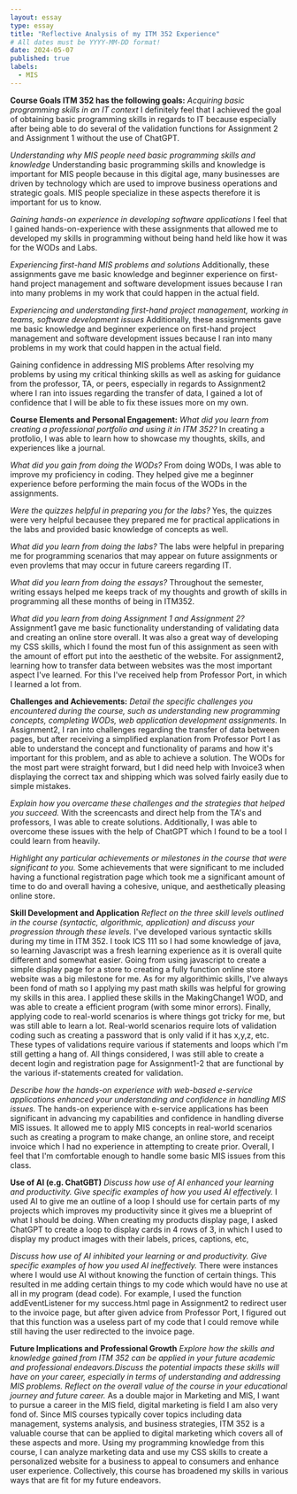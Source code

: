```yaml
---
layout: essay
type: essay
title: "Reflective Analysis of my ITM 352 Experience"
# All dates must be YYYY-MM-DD format!
date: 2024-05-07
published: true
labels:
  - MIS
---
```


**Course Goals ITM 352 has the following goals:**
*Acquiring basic programming skills in an IT context*
I definitely feel that I achieved the goal of obtaining basic programming skills in regards to IT because especially after being able to do several of the validation functions for Assignment 2 and Assignment 1 without the use of ChatGPT.

*Understanding why MIS people need basic programming skills and knowledge*
Understanding basic programming skills and knowledge is important for MIS people because in this digital age, many businesses are driven by technology which are used to improve business operations and strategic goals. MIS people specialize in these aspects therefore it is important for us to know. 

*Gaining hands-on experience in developing software applications*
I feel that I gained hands-on-experience with these assignments that allowed me to developed my skills in programming without being hand held like how it was for the WODs and Labs. 


*Experiencing first-hand MIS problems and solutions*
Additionally, these assignments gave me basic knowledge and beginner experience on first-hand project management and software development issues because I ran into many problems in my work that could happen in the actual field.

*Experiencing and understanding first-hand project management, working in teams, software development issues*
Additionally, these assignments gave me basic knowledge and beginner experience on first-hand project management and software development issues because I ran into many problems in my work that could happen in the actual field.

Gaining confidence in addressing MIS problems
After resolving my problems by using my critical thinking skills as well as asking for guidance from the professor, TA, or peers, especially in regards to Assignment2 where I ran into issues regarding the transfer of data, I gained a lot of confidence that I will be able to fix these issues more on my own. 

**Course Elements and Personal Engagement:**
*What did you learn from creating a professional portfolio and using it in ITM 352?*
In creating a protfolio, I was able to learn how to showcase my thoughts, skills, and experiences like a journal. 

*What did you gain from doing the WODs?*
From doing WODs, I was able to improve my proficiency in coding. They helped give me a beginner experience before performing the main focus of the WODs in the assignments. 

*Were the quizzes helpful in preparing you for the labs?*
Yes, the quizzes were very helpful becausee they prepared me for practical applications in the labs and provided basic knowledge of concepts as well.

*What did you learn from doing the labs?*
The labs were helpful in preparing me for programming scenarios that may appear on  future assignments or even provlems that may occur in future careers regarding IT. 

*What did you learn from doing the essays?*
Throughout the semester, writing essays helped me keeps track of my thoughts and growth of skills in programming all these months of being in ITM352. 

*What did you learn from doing Assignment 1 and Assignment 2?*
Assignment1 gave me basic functionality understanding of validating data and creating an online store overall. It was also a great way of developing my CSS skills, which I found the most fun of this assignment as seen with the amount of effort put into the aesthetic of the website. For assignment2, learning how to transfer data between websites was the most important aspect I've learned. For this I've received help from Professor Port, in which I learned a lot from. 

**Challenges and Achievements:**
*Detail the specific challenges you encountered during the course, such as understanding new programming concepts, completing WODs, web application development assignments.*
In Assignment2, I ran into challenges regarding the transfer of data between pages, but after receiving a simplified explanation from Professor Port I as able to understand the concept and functionality of params and how it's important for this problem, and as able to achieve a solution. The WODs for the most part were straight forward, but I did need help with Invoice3 when displaying the correct tax and shipping which was solved fairly easily due to simple mistakes. 

*Explain how you overcame these challenges and the strategies that helped you succeed.*
With the screencasts and direct help from the TA's and professors, I was able to create solutions. Additionally, I was able to overcome these issues with the help of ChatGPT which I found to be a tool I could learn from heavily. 

*Highlight any particular achievements or milestones in the course that were significant to you.*
Some achievements that were significant to me included having a functional registration page which took me a significant amount of time to do and overall having a cohesive, unique, and aesthetically pleasing online store. 

**Skill Development and Application**
*Reflect on the three skill levels outlined in the course (syntactic, algorithmic, application) and discuss your progression through these levels.*
I've developed various syntactic skills during my time in ITM 352. I took ICS 111 so I had some knowledge of java, so learning Javascript was a fresh learning experience as it is overall quite different and somewhat easier. Going from using javascript to create a simple display page for a store to creating a fully function online store website was a big milestone for me. As for my algorithimic skills, I've always been fond of math so I applying my past math skills was helpful for growing my skills in this area. I applied these skills in the MakingChange1 WOD, and was able to create a efficient program (with some minor errors). Finally, applying code to real-world scenarios is where things got tricky for me, but was still able to learn a lot. Real-world scenarios require lots of validation coding such as creating a password that is only valid if it has x,y,z, etc. These types of validations require various if statements and loops which I'm still getting a hang of. All things considered, I was still able to create a decent login and registration page for Assignment1-2 that are functional by the various if-statements created for validation. 

*Describe how the hands-on experience with web-based e-service applications enhanced your understanding and confidence in handling MIS issues.*
The hands-on experience with e-service applications has been significant in advancing my capabilities and confidence in handling diverse MIS issues. It allowed me to apply MIS concepts in real-world scenarios such as creating a program to make change, an online store, and receipt invoice which I had no experience in attempting to create prior. Overall, I feel that I'm comfortable enough to handle some basic MIS issues from this class. 

**Use of AI (e.g. ChatGBT)**
*Discuss how use of AI enhanced your learning and productivity. Give specific examples of how you used AI effectively.*
I used AI to give me an outline of a loop I should use for certain parts of my projects which improves my productivity since it gives me a blueprint of what I should be doing. When creating my products display page, I asked ChatGPT to create a loop to display cards in 4 rows of 3, in which I used to display my product images with their labels, prices, captions, etc, 

*Discuss how use of AI inhibited your learning or and productivity. Give specific examples of how you used AI ineffectively.*
There were instances where I would use AI without knowing the function of certain things. This resulted in me adding certain things to my code which would have no use at all in my program (dead code). For example, I used the function addEventListener for my success.html page in Assignment2 to redirect user to the invoice page, but after given advice from Professor Port, I figured out that this function was a useless part of my code that I could remove while still having the user redirected to the invoice page. 

**Future Implications and Professional Growth**
*Explore how the skills and knowledge gained from ITM 352 can be applied in your future academic and professional endeavors.Discuss the potential impacts these skills will have on your career, especially in terms of understanding and addressing MIS problems.
Reflect on the overall value of the course in your educational journey and future career.*
As a double major in Marketing and MIS, I want to pursue a career in the MIS field, digital marketing is field I am also very fond of. Since MIS courses typically cover topics including data management, systems analysis, and business strategies, ITM 352 is a valuable course that can be applied to digital marketing which covers all of these aspects and more. Using my programming knowledge from this course, I can analyze marketing data and use my CSS skills to create a personalized website for a business to appeal to consumers and enhance user experience. Collectively, this course has broadened my skills in various ways that are fit for my future endeavors. 




